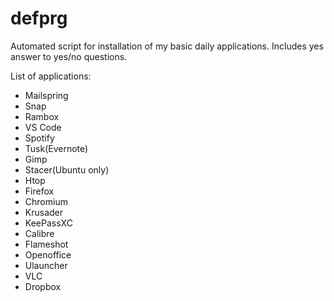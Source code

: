 # defprg

Automated script for installation of my basic daily applications. Includes yes answer to yes/no questions.

List of applications:
- Mailspring
- Snap
- Rambox
- VS Code
- Spotify
- Tusk(Evernote)
- Gimp
- Stacer(Ubuntu only)
- Htop
- Firefox
- Chromium
- Krusader
- KeePassXC
- Calibre
- Flameshot
- Openoffice
- Ulauncher
- VLC
- Dropbox